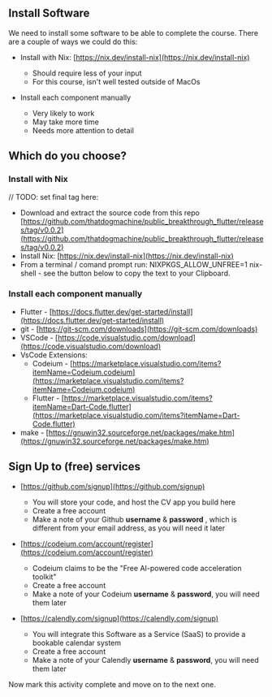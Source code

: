 ## Install Software

We need to install some software to be able to complete the course. There are a couple of ways we could do this:

- Install with Nix: [https://nix.dev/install-nix](https://nix.dev/install-nix)
    - Should require less of your input
    - For this course, isn't well tested outside of MacOs

- Install each component manually
    - Very likely to work
    - May take more time
    - Needs more attention to detail

## Which do you choose?

### Install with Nix

// TODO: set final tag here:

- Download and extract the source code from this repo [https://github.com/thatdogmachine/public_breakthrough_flutter/releases/tag/v0.0.2](https://github.com/thatdogmachine/public_breakthrough_flutter/releases/tag/v0.0.2)
- Install Nix: [https://nix.dev/install-nix](https://nix.dev/install-nix)
- From a terminal / comand prompt run: NIXPKGS_ALLOW_UNFREE=1 nix-shell - see the button below to copy the text to your Clipboard.

### Install each component manually

- Flutter - [https://docs.flutter.dev/get-started/install](https://docs.flutter.dev/get-started/install)
- git - [https://git-scm.com/downloads](https://git-scm.com/downloads)
- VSCode - [https://code.visualstudio.com/download](https://code.visualstudio.com/download)
- VsCode Extensions:
    - Codeium - [https://marketplace.visualstudio.com/items?itemName=Codeium.codeium](https://marketplace.visualstudio.com/items?itemName=Codeium.codeium)
    - Flutter - [https://marketplace.visualstudio.com/items?itemName=Dart-Code.flutter](https://marketplace.visualstudio.com/items?itemName=Dart-Code.flutter)
- make - [https://gnuwin32.sourceforge.net/packages/make.htm](https://gnuwin32.sourceforge.net/packages/make.htm)

## Sign Up to (free) services

- [https://github.com/signup](https://github.com/signup)
    - You will store your code, and host the CV app you build here
    - Create a free account
    - Make a note of your Github **username** & **password** , which is different from your email address, as you will need it later

- [https://codeium.com/account/register](https://codeium.com/account/register)
    - Codeium claims to be the "Free AI-powered code acceleration toolkit"
    - Create a free account
    - Make a note of your Codeium **username** & **password**, you will need them later

- [https://calendly.com/signup](https://calendly.com/signup)
    - You will integrate this Software as a Service (SaaS) to provide a bookable calendar system
    - Create a free account
    - Make a note of your Calendly **username** & **password**, you will need them later

Now mark this activity complete and move on to the next one.


